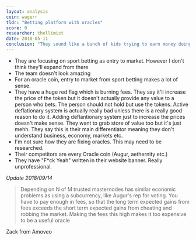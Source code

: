 ```yaml
---
layout: analysis
coin: wagerr
tldr: "Betting platform with oracles"
score: 0
researcher: thellimist
date: 2018-05-11
conclusion: "They sound like a bunch of kids trying to earn money doing ICOs"
---
```


- They are focusing on sport betting as entry to market. However I don't think they'll expand from there
- The team doesn't look amazing
- For an oracle coin, entry to market from sport betting makes a lot of sense.
- They have a huge red flag which is burning fees. They say it'll increase the price of the token but it doesn't actually provide any value to a person who bets. The person should not hold but use the tokens. Active deflationary system is actually really bad unless there is a really good reason to do it. Adding deflantionary system just to increase the prices doesn't make sense. They want to grab store of value too but it's just mehh. They say this is their main differentiator meaning they don't understand business, economy, markets etc.
- I'm not sure how they are fixing oracles. This may need to be researched.
- Their competitors are every Oracle coin (Augur, aethernity etc.)
- They have "F*ck Yeah" written in their website banner. Really unprofessional.

*Update 2018/09/14*

> Depending on N of M trusted masternodes has similar economic problems as using a subcurrency, like Augur's rep for voting.
You have to pay enough in fees, so that the long term expected gains from fees exceeds the short term expected gains from cheating and robbing the market. Making the fees this high makes it too expensive to be a useful oracle

Zack from Amoveo
